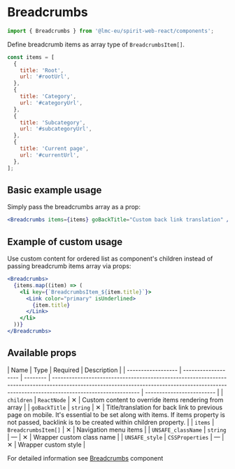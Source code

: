# Breadcrumbs

```jsx
import { Breadcrumbs } from '@lmc-eu/spirit-web-react/components';
```

Define breadcrumb items as array type of `BreadcrumbsItem[]`.

```jsx
const items = [
  {
    title: 'Root',
    url: '#rootUrl',
  },
  {
    title: 'Category',
    url: '#categoryUrl',
  },
  {
    title: 'Subcategory',
    url: '#subcategoryUrl',
  },
  {
    title: 'Current page',
    url: '#currentUrl',
  },
];
```

## Basic example usage

Simply pass the breadcrumbs array as a prop:

```jsx
<Breadcrumbs items={items} goBackTitle="Custom back link translation" />
```

## Example of custom usage

Use custom content for ordered list as component's children instead of passing breadcrumb items array via props:

```jsx
<Breadcrumbs>
  {items.map((item) => (
    <li key={`BreadcrumbsItem_${item.title}`}>
      <Link color="primary" isUnderlined>
        {item.title}
      </Link>
    </li>
  ))}
</Breadcrumbs>
```

## Available props

| Name               | Type                | Required | Description                                                                                                                                                                                 |
| ------------------ | ------------------- | -------- | ------------------------------------------------------------------------------------------------------------------------------------------------------------------------------------------- | ------------------------- |
| `children`         | `ReactNode`         | ✕        | Custom content to override items rendering from array                                                                                                                                       |
| `goBackTitle`      | `string`            | ✕        | Title/translation for back link to previous page on mobile. It's essential to be set along with items. If items property is not passed, backlink is to be created within children property. |
| `items`            | `BreadcrumbsItem[]` | ✕        | Navigation menu items                                                                                                                                                                       |
| `UNSAFE_className` | `string`            | —        | ✕                                                                                                                                                                                           | Wrapper custom class name |
| `UNSAFE_style`     | `CSSProperties`     | —        | ✕                                                                                                                                                                                           | Wrapper custom style      |

For detailed information see [Breadcrumbs](https://github.com/lmc-eu/spirit-design-system/blob/main/packages/web/src/scss/components/Breadcrumbs/README.md) component
